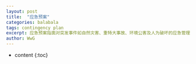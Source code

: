 ```yaml
---
layout: post
title:  "应急预案"
categories: balabala
tags: contingency plan
excerpt: 应急预案指面对突发事件如自然灾害、重特大事故、环境公害及人为破坏的应急管理、指挥、救援计划等。它一般应建立在综合防灾规划上。其几大重要子系统为：完善的应急组织管理指挥系统；强有力的应急工程救援保障体系；综合协调、应对自如的相互支持系统；充分备灾的保障供应体系；体现综合救援的应急队伍等。
author: WwG
---
```


* content
{:toc}
